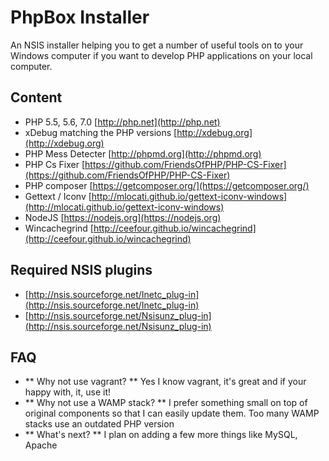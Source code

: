 # PhpBox Installer

An NSIS installer helping you to get a number of useful tools on to your Windows computer if you want to develop PHP applications on your local computer.

## Content

* PHP 5.5, 5.6, 7.0 [http://php.net](http://php.net)
* xDebug matching the PHP versions [http://xdebug.org](http://xdebug.org)
* PHP Mess Detecter [http://phpmd.org](http://phpmd.org)
* PHP Cs Fixer [https://github.com/FriendsOfPHP/PHP-CS-Fixer](https://github.com/FriendsOfPHP/PHP-CS-Fixer)
* PHP composer [https://getcomposer.org/](https://getcomposer.org/)
* Gettext / Iconv [http://mlocati.github.io/gettext-iconv-windows](http://mlocati.github.io/gettext-iconv-windows)
* NodeJS [https://nodejs.org](https://nodejs.org)
* Wincachegrind [http://ceefour.github.io/wincachegrind](http://ceefour.github.io/wincachegrind)

## Required NSIS plugins

* [http://nsis.sourceforge.net/Inetc_plug-in](http://nsis.sourceforge.net/Inetc_plug-in)
* [http://nsis.sourceforge.net/Nsisunz_plug-in](http://nsis.sourceforge.net/Nsisunz_plug-in)

## FAQ

* ** Why not use vagrant? ** Yes I know vagrant, it's great and if your happy with, it, use it!
* ** Why not use a WAMP stack? ** I prefer something small on top of original components so that I can easily update them. Too many WAMP stacks use an outdated PHP version
* ** What's next? ** I plan on adding a few more things like MySQL, Apache